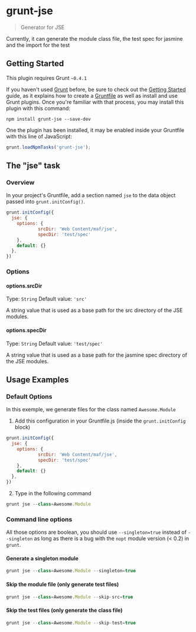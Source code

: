 # grunt-jse

> Generator for JSE

Currently, it can generate the module class file, the test spec for
jasmine and the import for the test

## Getting Started
This plugin requires Grunt `~0.4.1`

If you haven't used [Grunt](http://gruntjs.com/) before, be sure to check out the [Getting Started](http://gruntjs.com/getting-started) guide, as it explains how to create a [Gruntfile](http://gruntjs.com/sample-gruntfile) as well as install and use Grunt plugins. Once you're familiar with that process, you may install this plugin with this command:

```shell
npm install grunt-jse --save-dev
```

One the plugin has been installed, it may be enabled inside your Gruntfile with this line of JavaScript:

```js
grunt.loadNpmTasks('grunt-jse');
```

## The "jse" task

### Overview
In your project's Gruntfile, add a section named `jse` to the data object passed into `grunt.initConfig()`.

```js
grunt.initConfig({
  jse: {
    options: {
			srcDir: 'Web Content/maf/jse',
			specDir: 'test/spec'
    },
    default: {}
  },
})
```

### Options

#### options.srcDir
Type: `String`
Default value: `'src'`

A string value that is used as a base path for the src directory of the
JSE modules.

#### options.specDir
Type: `String`
Default value: `'test/spec'`

A string value that is used as a base path for the jasmine spec directory of the JSE modules.


## Usage Examples

### Default Options
In this exemple, we generate files for the class named `Awesome.Module`

1. Add this configuration in your Gruntfile.js (inside the
	 `grunt.initConfig` block)
```js
grunt.initConfig({
  jse: {
    options: {
			srcDir: 'Web Content/maf/jse',
			specDir: 'test/spec'
    },
    default: {}
  },
})
```
2. Type in the following command
```js
grunt jse --class=Awesome.Module
```

### Command line options

All those options are boolean, you should use `--singleton=true` instead
of `--singleton` as long as there is a bug with the `nopt` module
version (< 0.2) in `grunt`.

#### Generate a singleton module

```js
grunt jse --class=Awesome.Module --singleton=true
```

#### Skip the module file (only generate test files)

```js
grunt jse --class=Awesome.Module --skip-src=true
```

#### Skip the test files (only generate the class file)

```js
grunt jse --class=Awesome.Module --skip-test=true
```

